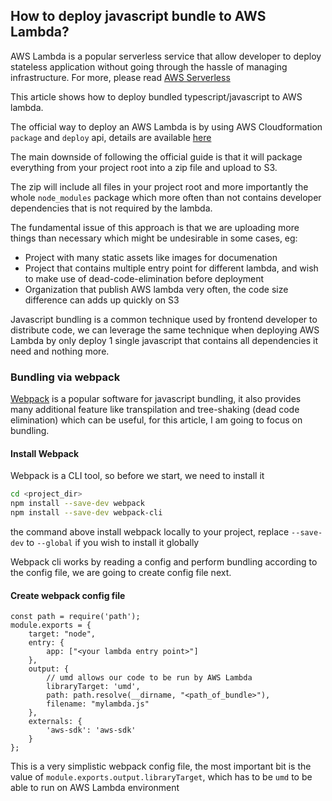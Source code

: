 ## How to deploy javascript bundle to AWS Lambda?

AWS Lambda is a popular serverless service that allow developer to deploy stateless application without going through the hassle of managing infrastructure. For more, please read [AWS Serverless](https://aws.amazon.com/serverless/)

This article shows how to deploy bundled typescript/javascript to AWS lambda.

The official way to deploy an AWS Lambda is by using AWS Cloudformation `package` and `deploy` api, details are available [here](https://docs.aws.amazon.com/lambda/latest/dg/serverless-deploy-wt.html#serv-deploy)

The main downside of following the official guide is that it will package everything from your project root into a zip file and upload to S3. 
 
 The zip will include all files in your project root and more importantly the whole `node_modules` package which more often than not contains developer dependencies that is not required by the lambda.
 
The fundamental issue of this approach is that we are uploading more things than necessary which might be undesirable in some cases, eg:

* Project with many static assets like images for documenation
* Project that contains multiple entry point for different lambda, and wish to make use of dead-code-elimination before deployment
* Organization that publish AWS lambda very often, the code size difference can adds up quickly on S3

Javascript bundling is a common technique used by frontend developer to distribute code, we can leverage the same technique when deploying AWS Lambda by only deploy 1 single javascript that contains all dependencies it need and nothing more.

### Bundling via webpack

[Webpack](https://webpack.js.org/) is a popular software for javascript bundling, it also provides many additional feature like transpilation and tree-shaking (dead code elimination) which can be useful, for this article, I am going to focus on bundling. 

#### Install Webpack
Webpack is a CLI tool, so before we start, we need to install it 

```bash
cd <project_dir>
npm install --save-dev webpack
npm install --save-dev webpack-cli
```

the command above install webpack locally to your project, replace `--save-dev` to `--global` if you wish to install it globally

Webpack cli works by reading a config and perform bundling according to the config file, we are going to create config file next.

#### Create webpack config file

```ecmascript 6
const path = require('path');
module.exports = {
    target: "node",
    entry: {
        app: ["<your lambda entry point>"]
    },
    output: {
        // umd allows our code to be run by AWS Lambda
        libraryTarget: 'umd',
        path: path.resolve(__dirname, "<path_of_bundle>"),
        filename: "mylambda.js"
    },
    externals: {
        'aws-sdk': 'aws-sdk'
    }
};
```

This is a very simplistic webpack config file, the most important bit is the value of `module.exports.output.libraryTarget`, which has to be `umd` to be able to run on AWS Lambda environment



